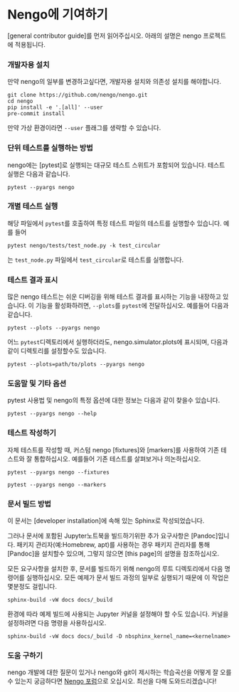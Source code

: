 # Nengo에 기여하기

\[general contributor guide\]를 먼저 읽어주십시오. 아래의 설명은 nengo 프로젝트에 적용됩니다.

### 개발자용 설치

만약 nengo의 일부를 변경하고싶다면, 개발자용 설치와 의존성 설치를 해야합니다.

```text
git clone https://github.com/nengo/nengo.git
cd nengo
pip install -e '.[all]' --user
pre-commit install
```

만약 가상 환경이라면 `--user` 플래그를 생략할 수 있습니다.

### 단위 테스트를 실행하는 방법

nengo에는 \[pytest\]로 실행되는 대규모 테스트 스위트가 포함되어 있습니다. 테스트 실행은 다음과 같습니다.

```text
pytest --pyargs nengo
```

### 개별 테스트 실행

해당 파일에서 `pytest`를 호출하여 특정 테스트 파일의 테스트를 실행할수 있습니다. 예를 들어

```text
pytest nengo/tests/test_node.py -k test_circular
```

는 `test_node.py` 파일에서 `test_circular`로 테스트를 실행합니다.

### 테스트 결과 표시

많은 nengo 테스트는 쉬운 디버깅을 위해 테스트 결과를 표시하는 기능을 내장하고 있습니다. 이 기능을 활성화하려면, `--plots`를 `pytest`에 전달하십시오. 예를들어 다음과 같습니다.

```text
pytest --plots --pyargs nengo
```

어느 `pytest`디렉토리에서 실행하더라도, nengo.simulator.plots에 표시되며, 다음과같이 디렉토리를 설정할수도 있습니다.

```text
pytest --plots=path/to/plots --pyargs nengo
```

### 도움말 및 기타 옵션

pytest 사용법 및 nengo의 특정 옵션에 대한 정보는 다음과 같이 찾을수 있습니다.

```text
pytest --pyargs nengo --help
```

### 테스트 작성하기

자체 테스트를 작성할 때, 커스텀 nengo \[fixtures\]와 \[markers\]를 사용하여 기존 테스트와 잘 통합하십시오. 예를들어 기존 테스트를 살펴보거나 의논하십시오.

```text
pytest --pyargs nengo --fixtures
```

```text
pytest --pyargs nengo --markers
```

### 문서 빌드 방법

이 문서는 \[developer installation\]에 속해 있는 Sphinx로 작성되었습니다.

그러나 문서에 포함된 Jupyter노트북을 빌드하기위한 추가 요구사항은 \[Pandoc\]입니다. 패키지 관리자\(예:Homebrew, apt\)를 사용하는 경우 패키지 관리자를 통해 \[Pandoc\]을 설치할수 있으며, 그렇지 않으면 \[this page\]의 설명을 참조하십시오.

모든 요구사항을 설치한 후, 문서를 빌드하기 위해 nengo의 루트 디렉토리에서 다음 명령어를 실행하십시오. 모든 예제가 문서 빌드 과정의 일부로 실행되기 때문에 이 작업은 몇분정도 걸립니다.

```text
sphinx-build -vW docs docs/_build
```

환경에 따라 예제 빌드에 사용되는 Jupyter 커널을 설정해야 할 수도 있습니다. 커널을 설정하려면 다음 명령을 사용하십시오.

```text
sphinx-build -vW docs docs/_build -D nbsphinx_kernel_name=<kernelname>
```

### 도움 구하기

nengo 개발에 대한 질문이 있거나 nengo와 git이 제시하는 학습곡선을 어떻게 잘 오를수 있는지 궁금하다면 [Nengo 포럼](https://forum.nengo.ai)으로 오십시오. 최선을 다해 도와드리겠습니다!

